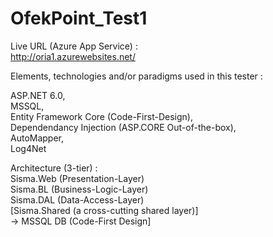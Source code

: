 # OfekPoint_Test1

Live URL (Azure App Service) :  
http://oria1.azurewebsites.net/  

Elements, technologies and/or paradigms used in this tester :  

ASP.NET 6.0,  
 MSSQL,   
Entity Framework Core (Code-First-Design),    
Dependendancy Injection (ASP.CORE Out-of-the-box),   
AutoMapper,   
Log4Net  



Architecture (3-tier) :  
Sisma.Web (Presentation-Layer)  
Sisma.BL  (Business-Logic-Layer)  
Sisma.DAL  (Data-Access-Layer)  
[Sisma.Shared  (a cross-cutting shared layer)]   
->
MSSQL DB  (Code-First Design]  
